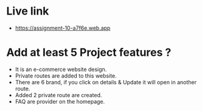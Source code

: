 # Live link
* https://assignment-10-a7f6e.web.app

# Add at least 5 Project features ?
* It is an e-commerce website design.
* Private routes are added to this website.
* There are 6 brand, if you click on details & Update it will open in another route.
* Added 2 private route are created.
* FAQ are provider on the homepage.